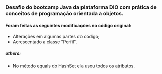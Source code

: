 ### Desafio do bootcamp Java da plataforma DIO com prática de conceitos de programação orientada a objetos. 

#### Foram feitas as seguintes modificações no código original:

- Alterações em algumas partes do código;
- Acrescentado a classe "Perfil".

##### others:
- No método equals do HashSet ela usou todos os atributos. 
